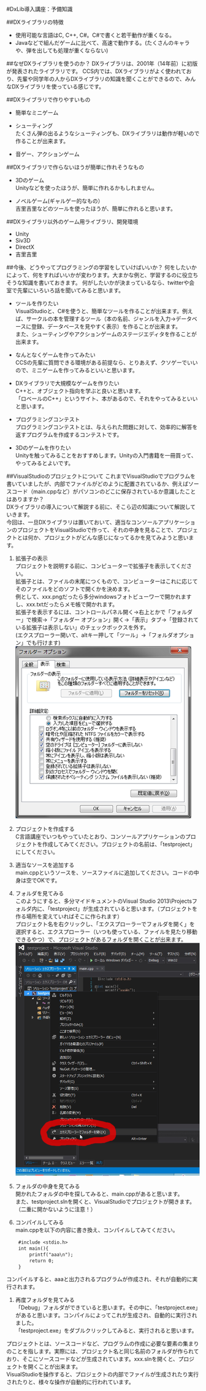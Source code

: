 #DxLib導入講座：予備知識

##DXライブラリの特徴
* 使用可能な言語はC, C++, C#。C#で書くと若干動作が重くなる。
* Javaなどで組んだゲームに比べて、高速で動作する。(たくさんのキャラや、弾を出しても処理が重くならない)


##なぜDXライブラリを使うのか？
DXライブラリは、2001年（14年前）に初版が発表されたライブラリです。
CCS内では、DXライブラリがよく使われており、先輩や同学年の人からDXライブラリの知識を聞くことができるので、みんなDXライブラリを使っている感じです。


##DXライブラリで作りやすいもの
* 簡単なミニゲーム  

* シューティング  
たくさん弾の出るようなシューティングも、DXライブラリは動作が軽いので作ることが出来ます。  

* 音ゲー、アクションゲーム  


##DXライブラリで作らないほうが簡単に作れそうなもの
* 3Dのゲーム  
Unityなどを使ったほうが、簡単に作れるかもしれません。  

* ノベルゲーム(ギャルゲー的なもの）  
吉里吉里などのツールを使ったほうが、簡単に作れると思います。  


##DXライブラリ以外のゲーム用ライブラリ、開発環境
* Unity  
* Siv3D  
* DirectX  
* 吉里吉里  


##今後、どうやってプログラミングの学習をしていけばいいか？
何をしたいかによって、何をすればいいかが変わります。大まかな例と、学習するのに役立ちそうな知識を書いておきます。
何がしたいかが決まっているなら、twitterや会室で先輩にいろいろ話を聞いてみると思います。

* ツールを作りたい  
VisualStudioと、C#を使うと、簡単なツールを作ることが出来ます。例えば、サークルの本を管理するツール（本の名前、ジャンルを入力→データベースに登録、データベースを見やすく表示）を作ることが出来ます。  
また、シューティングやアクションゲームのステージエディタを作ることが出来ます。  

* なんとなくゲームを作ってみたい  
CCSの先輩に質問できる環境がある前提なら、とりあえず、クソゲーでいいので、ミニゲームを作ってみるといいと思います。  

* DXライブラリで大規模なゲームを作りたい  
C++と、オブジェクト指向を学ぶと良いと思います。  
「ロベールのC++」というサイト、本があるので、それをやってみるといいと思います。    

* プログラミングコンテスト  
プログラミングコンテストとは、与えられた問題に対して、効率的に解答を返すプログラムを作成するコンテストです。  

* 3Dのゲームを作りたい  
Unityを触ってみることをおすすめします。Unityの入門書籍を一冊買って、やってみるとよいです。  


##VisualStudioのプロジェクトについて
これまでVisualStudioでプログラムを書いていましたが、内部でファイルがどのように配置されているか、例えばソースコード（main.cppなど）がパソコンのどこに保存されているか意識したことはありますか？  
DXライブラリの導入について解説する前に、そこら辺の知識について解説していきます。  
今回は、一旦DXライブラリは置いておいて、適当なコンソールアプリケーションのプロジェクトをVisualStudioで作って、それの中身を見ることで、プロジェクトとは何か、プロジェクトがどんな感じになってるかを見てみようと思います。  


1. 拡張子の表示  
プロジェクトを説明する前に、コンピューターで拡張子を表示してください。  
拡張子とは、ファイルの末尾につくもので、コンピューターはこれに応じてそのファイルをどのソフトで開くかを決めます。  
例として、xxx.pngだったら多分windowsフォトビューワーで開かれますし、xxx.txtだったらメモ帳で開かれます。    
拡張子を表示するには、コントロールパネル開く→右上とかで「フォルダー」で検索→「フォルダー オプション」開く→「表示」タブ→「登録されている拡張子は表示しない」のチェックボックスを外す。  
(エクスプローラー開いて、altキー押して「ツール」→「フォルダオプション」でも行けます)  
![aaa](images/kakutyousi.png)

1. プロジェクトを作成する  
C言語講座でいつもやっていたとおり、コンソールアプリケーションのプロジェクトを作成してみてください。プロジェクトの名前は、「testproject」にしてください。  

1. 適当なソースを追加する  
main.cppというソースを、ソースファイルに追加してください。コードの中身は空でOKです。  

1. フォルダを見てみる  
このようにすると、多分マイドキュメントのVisual Studio 2013\Projectsフォルダ内に、「testproject」が生成されていると思います。（プロジェクトを作る場所を変えていればそこに作られます）  
プロジェクト名を右クリックし、「エクスプローラーでフォルダを開く」を選択すると、エクスプローラー（いつも使っている、ファイルを見たり移動できるやつ）で、プロジェクトがあるフォルダを開くことが出来ます。  
![aaa](images/folder_open.png)

1. フォルダの中身を見てみる  
開かれたフォルダの中を探してみると、main.cppがあると思います。  
また、testproject.slnを開くと、VisualStudioでプロジェクトが開きます。（二重に開かないように注意！）  
  
1. コンパイルしてみる  
main.cppを以下の内容に書き換え、コンパイルしてみてください。  

		#include <stdio.h>
		int main(){
			printf("aaa\n");
			return 0;
		}
コンパイルすると、aaaと出力されるプログラムが作成され、それが自動的に実行されます。  

1. 再度フォルダを見てみる  
「Debug」フォルダができていると思います。その中に、「testproject.exe」があると思います。コンパイルによってこれが生成され、自動的に実行されました。  
「testproject.exe」をダブルクリックしてみると、実行されると思います。  



プロジェクトとは、ソースコードなど、プログラムの作成に必要な要素の集まりのことを指します。実際には、プロジェクト名と同じ名前のフォルダが作られており、そこにソースコードなどが生成されています。xxx.slnを開くと、プロジェクトを開くことが出来ます。    
VisualStudioを操作すると、プロジェクトの内部でファイルが生成されたり実行されたりと、様々な操作が自動的に行われています。  



